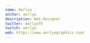 ```yaml
---
name: Aerlya
anchor: aerlya
description: Web Designer
twitter: AerlyaTV
twitch: aerlya
web: https://www.aerlyagraphics.com/
---
```

